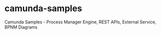 # camunda-samples
Camunda Samples - Process Manager Engine, REST APIs, External Service, BPNM Diagrams
